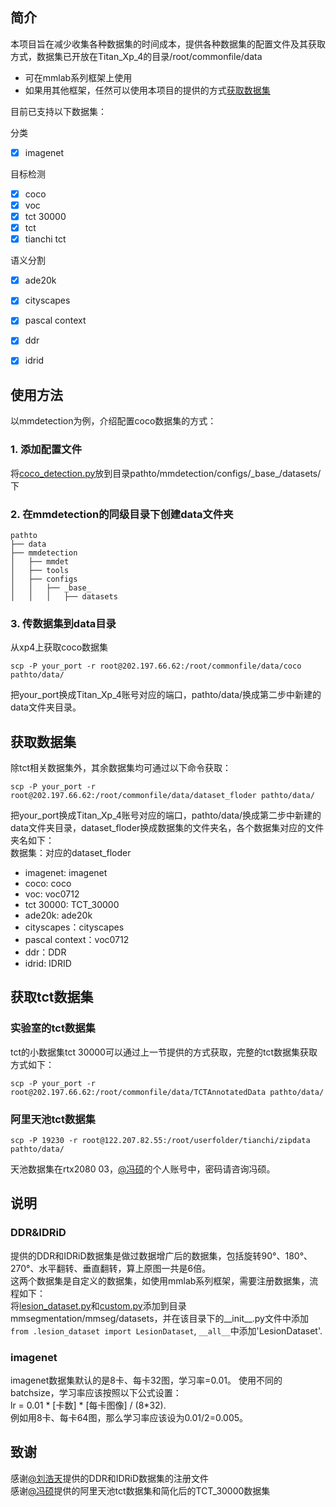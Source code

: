 

## 简介

本项目旨在减少收集各种数据集的时间成本，提供各种数据集的配置文件及其获取方式，数据集已开放在Titan_Xp_4的目录/root/commonfile/data
* 可在mmlab系列框架上使用
* 如果用其他框架，任然可以使用本项目的提供的方式[获取数据集](#get_dataset)


目前已支持以下数据集：

分类
- [x] imagenet

目标检测
- [x] coco
- [x] voc
- [x] tct 30000
- [x] tct
- [x] tianchi tct

语义分割
- [x] ade20k
- [x] cityscapes
- [x] pascal context
- [x] ddr
- [x] idrid


## 使用方法
以mmdetection为例，介绍配置coco数据集的方式：

### 1. 添加配置文件
将[coco_detection.py](detection/coco_detection.py)放到目录pathto/mmdetection/configs/\_base\_/datasets/下

### 2. 在mmdetection的同级目录下创建data文件夹

```plain
pathto
├── data
├── mmdetection
│   ├── mmdet
│   ├── tools
│   ├── configs
│   │   ├── _base_
│   │   │   ├── datasets
```

### 3. 传数据集到data目录
从xp4上获取coco数据集
```plain
scp -P your_port -r root@202.197.66.62:/root/commonfile/data/coco pathto/data/
```
把your_port换成Titan_Xp_4账号对应的端口，pathto/data/换成第二步中新建的data文件夹目录。<span id="get_dataset"></span>

<!---
// cd到data目录，然后执行
scp -P 44120 -r root@202.197.66.62:/root/commonfile/data/coco ./
-->

## 获取数据集
除tct相关数据集外，其余数据集均可通过以下命令获取：
```plain
scp -P your_port -r root@202.197.66.62:/root/commonfile/data/dataset_floder pathto/data/
```
把your_port换成Titan_Xp_4账号对应的端口，pathto/data/换成第二步中新建的data文件夹目录，dataset_floder换成数据集的文件夹名，各个数据集对应的文件夹名如下：
<br>数据集：对应的dataset_floder
* imagenet: imagenet
* coco: coco
* voc: voc0712
* tct 30000: TCT_30000
* ade20k: ade20k
* cityscapes：cityscapes
* pascal context：voc0712
* ddr：DDR  
* idrid: IDRID


## 获取tct数据集

### 实验室的tct数据集
tct的小数据集tct 30000可以通过上一节提供的方式获取，完整的tct数据集获取方式如下：
```plain
scp -P your_port -r root@202.197.66.62:/root/commonfile/data/TCTAnnotatedData pathto/data/
```

### 阿里天池tct数据集
```plain
scp -P 19230 -r root@122.207.82.55:/root/userfolder/tianchi/zipdata pathto/data/
```
天池数据集在rtx2080 03，[@冯硕](https://github.com/FengShuo96)的个人账号中，密码请咨询冯硕。


## 说明

### DDR&IDRiD
提供的DDR和IDRiD数据集是做过数据增广后的数据集，包括旋转90°、180°、270°、水平翻转、垂直翻转，算上原图一共是6倍。<br>
这两个数据集是自定义的数据集，如使用mmlab系列框架，需要注册数据集，流程如下：<br>
将[lesion_dataset.py](https://github.com/puzzledsky/mmsegmentation-lesion/blob/master/mmseg/datasets/lesion_dataset.py)和[custom.py](https://github.com/puzzledsky/mmsegmentation-lesion/blob/master/mmseg/datasets/custom.py)添加到目录mmsegmentation/mmseg/datasets，并在该目录下的\_\_init\_\_.py文件中添加`from .lesion_dataset import LesionDataset`, `__all__`中添加'LesionDataset'.

### imagenet
imagenet数据集默认的是8卡、每卡32图，学习率=0.01。
使用不同的batchsize，学习率应该按照以下公式设置：<br>
lr = 0.01 \* [卡数] \* [每卡图像] / (8\*32). <br>
例如用8卡、每卡64图，那么学习率应该设为0.01/2=0.005。


## 致谢
感谢[@刘浩天](https://github.com/puzzledsky)提供的DDR和IDRiD数据集的注册文件<br>
感谢[@冯硕](https://github.com/FengShuo96)提供的阿里天池tct数据集和简化后的TCT_30000数据集<br>



<!---
## 说明
可能需要修改的地方：
每卡的图像改这个参数：samples_per_gpu

## 注意事项

### 学习率的设置

#### imagenet

### tct
tct数据集只提供了图像，注释文件需要自己放入对应目录。
TODO 收集tct的注释文件
-->
